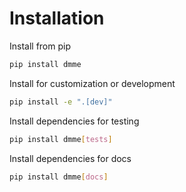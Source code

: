 # Installation

Install from pip

```bash
pip install dmme
```

Install for customization or development

```bash
pip install -e ".[dev]"
```

Install dependencies for testing
```bash
pip install dmme[tests]
```

Install dependencies for docs
```bash
pip install dmme[docs]
```
